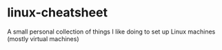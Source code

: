 # linux-cheatsheet
A small personal collection of things I like doing to set up Linux machines (mostly virtual machines)
